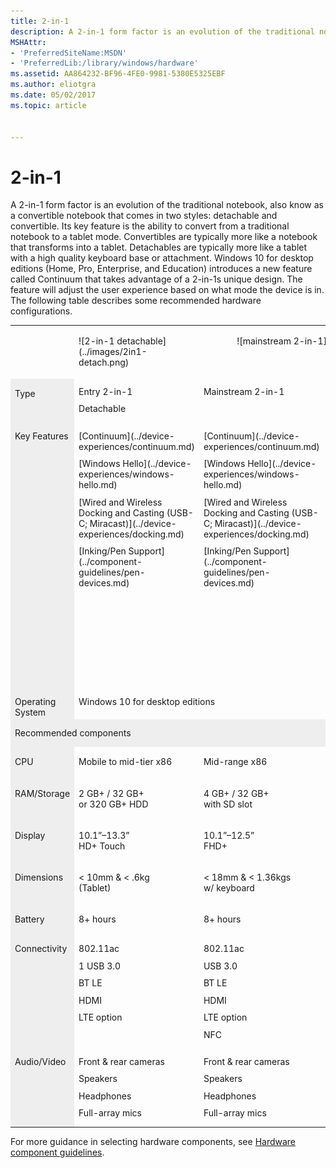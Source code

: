 ```yaml
---
title: 2-in-1
description: A 2-in-1 form factor is an evolution of the traditional notebook, also know as a convertible notebook that comes in two styles detachable and convertible. Its key feature is the ability to convert from a traditional notebook to a tablet mode.
MSHAttr:
- 'PreferredSiteName:MSDN'
- 'PreferredLib:/library/windows/hardware'
ms.assetid: AA864232-BF96-4FE0-9981-5380E5325EBF
ms.author: eliotgra
ms.date: 05/02/2017
ms.topic: article


---
```


# 2-in-1


A 2-in-1 form factor is an evolution of the traditional notebook, also know as a convertible notebook that comes in two styles: detachable and convertible. Its key feature is the ability to convert from a traditional notebook to a tablet mode. Convertibles are typically more like a notebook that transforms into a tablet. Detachables are typically more like a tablet with a high quality keyboard base or attachment. Windows 10 for desktop editions (Home, Pro, Enterprise, and Education) introduces a new feature called Continuum that takes advantage of a 2-in-1s unique design. The feature will adjust the user experience based on what mode the device is in. The following table describes some recommended hardware configurations.

<table>
<tbody valign="top">
<tr>
<td style="width: 10%;">&nbsp;</td>
<td style="width: 40%;">
<p>![2-in-1 detachable](../images/2in1-detach.png)</p>
</td>
<td colspan="2" style="text-align: center;">
<p>![mainstream 2-in-1](../images/2in1.png)</p>
</td>
</tr>
<tr>
<td bgcolor="EEEEEE"><p>Type</p></td>
<td style="width: 20%;">
<p style="margin: .75em 0 .75em 0;">Entry 2-in-1</p>
<p style="margin: .75em 0 .75em 0;">Detachable</p>
</td>
<td style="width: 20%;">
<p style="margin: .75em 0 .75em 0;">Mainstream 2-in-1</p>
</td>
<td style="width: 20%;">
<p style="margin: .75em 0 .75em 0;">Premium 2-in-1</p>
</td>
</tr>
<tr>
<td colspan="1" bgcolor="EEEEEE"><p style="margin: .75em 0 .75em 0;">Key Features</p></td>
<td>
<p style="margin: .75em 0 .75em 0;">[Continuum](../device-experiences/continuum.md)</p>
<p style="margin: .75em 0 .75em 0;">[Windows&nbsp;Hello](../device-experiences/windows-hello.md)</p>
<p style="margin: .75em 0 .75em 0;">[Wired&nbsp;and&nbsp;Wireless Docking&nbsp;and&nbsp;Casting (USB-C;&nbsp;Miracast)](../device-experiences/docking.md)</p>
<p style="margin: .75em 0 .75em 0;">[Inking/Pen&nbsp;Support](../component-guidelines/pen-devices.md)</p>
</td>
<td>
<p style="margin: .75em 0 .75em 0;">[Continuum](../device-experiences/continuum.md)</p>
<p style="margin: .75em 0 .75em 0;">[Windows&nbsp;Hello](../device-experiences/windows-hello.md)</p>
<p style="margin: .75em 0 .75em 0;">[Wired&nbsp;and&nbsp;Wireless Docking&nbsp;and&nbsp;Casting (USB-C;&nbsp;Miracast)](../device-experiences/docking.md)</p>
<p style="margin: .75em 0 .75em 0;">[Inking/Pen&nbsp;Support](../component-guidelines/pen-devices.md)</p>
</td>
<td>
<p style="margin: .75em 0 .75em 0;">[Continuum](../device-experiences/continuum.md)</p>
<p style="margin: .75em 0 .75em 0;">[Windows&nbsp;Hello](../device-experiences/windows-hello.md)</p>
<p style="margin: .75em 0 .75em 0;">[Wired&nbsp;and&nbsp;Wireless Docking&nbsp;and&nbsp;Casting (USB-C;&nbsp;Miracast)](../device-experiences/docking.md)</p>
<p style="margin: .75em 0 .75em 0;">[Inking/Pen&nbsp;Support](../component-guidelines/pen-devices.md)</p>
<p style="margin: .75em 0 .75em 0;">[Long&nbsp;battery&nbsp;life (12+&nbsp;hours)](../component-guidelines/battery.md)</p>
<p style="margin: .75em 0 .75em 0;">[Precision&nbsp;Touchpad](../component-guidelines/precision-touchpad-devices.md)</p>
</td>
</tr>
<tr>
<td bgcolor="EEEEEE">Operating System</td>
<td colspan="3">Windows&nbsp;10 for desktop editions</td>
</tr>
<tr>
<td colspan="4" bgcolor="EEEEEE"><p style="margin: .75em 0 .75em 0;">Recommended components</p></td>
</tr>
<tr>
<td bgcolor="EEEEEE"><p>CPU</p></td>
<td><p>Mobile to mid-tier x86</p></td>
<td><p>Mid-range x86</p></td>
<td><p>Premium x86</p></td>
</tr>
<tr>
<td bgcolor="EEEEEE"><p>RAM/Storage</p></td>
<td><p>2&nbsp;GB+&nbsp;/ 32&nbsp;GB+<br/> or 320&nbsp;GB+ HDD</p></td>
<td><p>4&nbsp;GB+&nbsp;/ 32&nbsp;GB+<br/> with SD slot</p></td>
<td><p>4&ndash;16&nbsp;GB&nbsp;/ 64&nbsp;GB&ndash;1&nbsp;TB SSD</p></td>
</tr>
<tr>
<td bgcolor="EEEEEE"><p>Display</p></td>
<td><p>10.1&rdquo;&ndash;13.3&rdquo;<br/> HD+ Touch</p></td>
<td><p>10.1&rdquo;&ndash;12.5&rdquo;<br/> FHD+</p></td>
<td><p>11.6&rdquo;&ndash;14&rdquo;<br/> FHD-4K / Touch</p></td>
</tr>
<tr>
<td bgcolor="EEEEEE"><p>Dimensions</p></td>
<td><p>&lt;&nbsp;10mm&nbsp;&amp; &lt;&nbsp;.6kg<br/> (Tablet)</p></td>
<td><p>&lt;&nbsp;18mm&nbsp;&amp; &lt;&nbsp;1.36kgs<br/> w/ keyboard</p></td>
<td><p>&lt;&nbsp;16mm&nbsp;&amp; &lt;&nbsp;1.36kg<br/> (combined w/ keyboard)</p></td>
</tr>
<tr>
<td bgcolor="EEEEEE"><p>Battery</p></td>
<td><p>8+&nbsp;hours</p></td>
<td><p>8+&nbsp;hours</p></td>
<td><p>12+&nbsp;hours</p></td>
</tr>
<tr>
<td bgcolor="EEEEEE"><p style="margin: .75em 0 .75em 0;">Connectivity</p></td>
<td>
<p style="margin: .75em 0 .75em 0;">802.11ac</p>
<p style="margin: .75em 0 .75em 0;">1 USB 3.0</p>
<p style="margin: .75em 0 .75em 0;">BT LE</p>
<p style="margin: .75em 0 .75em 0;">HDMI</p>
<p style="margin: .75em 0 .75em 0;">LTE option</p>
</td>
<td>
<p style="margin: .75em 0 .75em 0;">802.11ac</p>
<p style="margin: .75em 0 .75em 0;">USB 3.0</p>
<p style="margin: .75em 0 .75em 0;">BT LE</p>
<p style="margin: .75em 0 .75em 0;">HDMI</p>
<p style="margin: .75em 0 .75em 0;">LTE option</p>
<p style="margin: .75em 0 .75em 0;">NFC</p>
</td>
<td>
<p style="margin: .75em 0 .75em 0;">802.11ac</p>
<p style="margin: .75em 0 .75em 0;">2+ USB 3.<i>x</i></p>
<p style="margin: .75em 0 .75em 0;">BT LE</p>
<p style="margin: .75em 0 .75em 0;">LTE option</p>
</style>
</td>
</tr>
<tr>
<td bgcolor="EEEEEE"><p style="margin: .75em 0 .75em 0;">Audio/Video</p></td>
<td>
<p style="margin: .75em 0 .75em 0;">Front &amp; rear cameras</p>
<p style="margin: .75em 0 .75em 0;">Speakers</p>
<p style="margin: .75em 0 .75em 0;">Headphones</p>
<p style="margin: .75em 0 .75em 0;">Full-array mics</p>
</td>
<td>
<p style="margin: .75em 0 .75em 0;">Front &amp; rear cameras</p>
<p style="margin: .75em 0 .75em 0;">Speakers</p>
<p style="margin: .75em 0 .75em 0;">Headphones</p>
<p style="margin: .75em 0 .75em 0;">Full-array mics</p>
</td>
<td>
<p style="margin: .75em 0 .75em 0;">Stereo Speaker</p>
<p style="margin: .75em 0 .75em 0;">HD Webcam</p>
<p style="margin: .75em 0 .75em 0;">Full-array mics</p>
</td>
</tr>
</tbody>
</table>


For more guidance in selecting hardware components, see [Hardware component guidelines](../component-guidelines/components.md).


